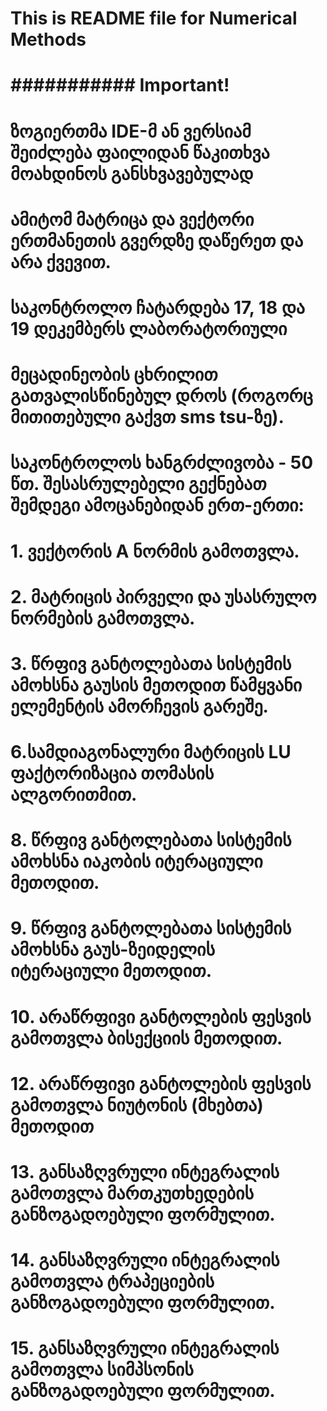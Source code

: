 # This is README file for Numerical Methods
# ########### Important! ##############
# ზოგიერთმა IDE-მ ან ვერსიამ შეიძლება ფაილიდან წაკითხვა მოახდინოს განსხვავებულად
# ამიტომ მატრიცა და ვექტორი ერთმანეთის გვერდზე დაწერეთ და არა ქვევით.

# საკონტროლო ჩატარდება 17, 18 და 19 დეკემბერს ლაბორატორიული 
# მეცადინეობის ცხრილით გათვალისწინებულ დროს (როგორც მითითებული გაქვთ sms tsu-ზე).
# საკონტროლოს ხანგრძლივობა - 50 წთ. შესასრულებელი გექნებათ შემდეგი ამოცანებიდან ერთ-ერთი:

# 1. ვექტორის A ნორმის გამოთვლა.
# 2. მატრიცის პირველი და უსასრულო ნორმების გამოთვლა.
# 3. წრფივ განტოლებათა სისტემის ამოხსნა გაუსის მეთოდით წამყვანი ელემენტის ამორჩევის გარეშე.
# 6.სამდიაგონალური მატრიცის LU ფაქტორიზაცია თომასის ალგორითმით.
# 8. წრფივ განტოლებათა სისტემის ამოხსნა იაკობის იტერაციული მეთოდით.
# 9. წრფივ განტოლებათა სისტემის ამოხსნა გაუს-ზეიდელის იტერაციული მეთოდით.
# 10. არაწრფივი განტოლების ფესვის გამოთვლა ბისექციის მეთოდით.
# 12. არაწრფივი განტოლების ფესვის გამოთვლა ნიუტონის (მხებთა) მეთოდით
# 13. განსაზღვრული ინტეგრალის გამოთვლა მართკუთხედების განზოგადოებული ფორმულით.
# 14. განსაზღვრული ინტეგრალის გამოთვლა ტრაპეციების განზოგადოებული ფორმულით.
# 15. განსაზღვრული ინტეგრალის გამოთვლა სიმპსონის განზოგადოებული ფორმულით.